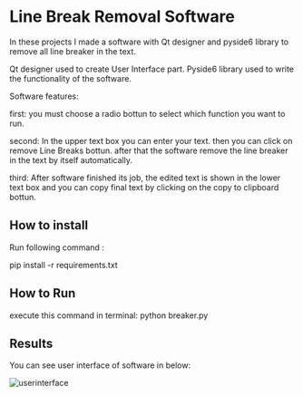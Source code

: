 
# Line Break Removal Software
In these projects I made a software with Qt designer and pyside6 library to remove all 
line breaker in the text.

Qt designer used to create User Interface part.
Pyside6 library used to write the functionality of the software.

Software features:

first:
you must choose a radio bottun to select which function you want to run.

second:
In the upper text box you can enter your text. then you can click on remove Line Breaks bottun.
after that the software remove the line breaker in the text by itself automatically.

third:
After software finished its job, the edited text is shown in the lower text box and you can copy final text by 
clicking on the copy to clipboard bottun.

## How to install
Run following command :

pip install -r requirements.txt


## How to Run
execute this command in terminal:
python breaker.py


## Results

You can see user interface of software in below:

![userinterface](https://github.com/javad7189/python-assignment/assets/86910174/ef756717-a2ef-49c8-ad06-10451c661e26)









